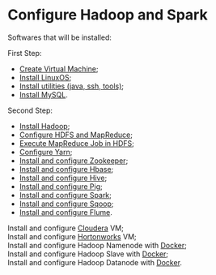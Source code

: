 # Configure Hadoop and Spark

Softwares that will be installed:

First Step:

- [Create Virtual Machine](./First_Step/README.md);
- [Install LinuxOS](./First_Step/README.md);
- [Install utilities (java, ssh, tools)](./First_Step/README.md);
- [Install MySQL](./First_Step/README.md).

Second Step:

- [Install Hadoop](./Second_Step/Instructions/Install_Hadoop.md);
- [Configure HDFS and MapReduce](./Second_Step/Instructions/Configure_HDFS_MapReduce.md);
- [Execute MapReduce Job in HDFS](./Second_Step/Instructions/Execute_Job_HDFS.md);
- [Configure Yarn](./Second_Step/Instructions/Configure_Yarn.md);
- [Install and configure Zookeeper](./Second_Step/Instructions/Install_Configure_Zookeper.md);
- [Install and configure Hbase](./Second_Step/Instructions/Install_Configure_Hbase.md);
- [Install and configure Hive](./Second_Step/Instructions/Install_Configure_Hive.md);
- [Install and configure Pig](./Second_Step/Instructions/Install_Configure_Pig.md);
- [Install and configure Spark](./Second_Step/Instructions/Install_Configure_Spark.md);
- [Install and configure Sqoop](./Second_Step/Instructions/Install_Configure_Sqoop.md);
- [Install and configure Flume](./Second_Step/Instructions/Install_Configure_Flume.md).

Install and configure [Cloudera](https://downloads.cloudera.com/demo_vm/virtualbox/cloudera-quickstart-vm-5.13.0-0-virtualbox.zip) VM;<br>
Install and configure [Hortonworks](https://archive.cloudera.com/hwx-sandbox/hdp/hdp-3.0.1/HDP_3.0.1_virtualbox_181205.ova) VM;<br>
Install and configure Hadoop Namenode with [Docker](https://hub.docker.com/r/bde2020/hadoop-namenode);<br>
Install and configure Hadoop Slave with [Docker](https://hub.docker.com/r/anchorfree/hadoop-slave);<br>
Install and configure Hadoop Datanode with [Docker](https://hub.docker.com/r/bde2020/hadoop-datanode).
